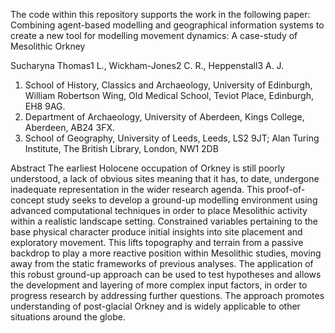 The code within this repository supports the work in the following paper:
Combining agent-based modelling and geographical information systems to create a new tool for modelling movement dynamics: A case-study of Mesolithic Orkney

Sucharyna Thomas1 L., Wickham-Jones2 C. R., Heppenstall3 A. J.

1. School of History, Classics and Archaeology, University of Edinburgh, William Robertson Wing, Old Medical School, Teviot Place, Edinburgh, EH8 9AG.
2. Department of Archaeology, University of Aberdeen, Kings College, Aberdeen, AB24 3FX.
3. School of Geography, University of Leeds, Leeds, LS2 9JT; Alan Turing Institute, The British Library, London, NW1 2DB

Abstract
The earliest Holocene occupation of Orkney is still poorly understood, a lack of obvious sites meaning that it has, to date, undergone inadequate representation in the wider research agenda. This proof-of-concept study seeks to develop a ground-up modelling environment using advanced computational techniques in order to place Mesolithic activity within a realistic landscape setting. Constrained variables pertaining to the base physical character produce initial insights into site placement and exploratory movement. This lifts topography and terrain from a passive backdrop to play a more reactive position within Mesolithic studies, moving away from the static frameworks of previous analyses. The application of this robust ground-up approach can be used to test hypotheses and allows the development and layering of more complex input factors, in order to progress research by addressing further questions. The approach promotes understanding of post-glacial Orkney and is widely applicable to other situations around the globe.

